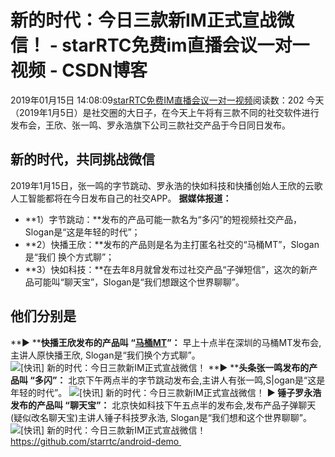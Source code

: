 # 新的时代：今日三款新IM正式宣战微信！ - starRTC免费im直播会议一对一视频 - CSDN博客
2019年01月15日 14:08:09[starRTC免费IM直播会议一对一视频](https://me.csdn.net/elesos)阅读数：202
今天（2019年1月5日）是社交圈的大日子，在今天上午将有三款不同的社交软件进行发布会，王欣、张一鸣、罗永浩旗下公司三款社交产品于今日同日发布。
## 新的时代，共同挑战微信
2019年1月15日，张一鸣的字节跳动、罗永浩的快如科技和快播创始人王欣的云歌人工智能都将在今日发布自己的社交APP。
**据媒体报道：**
- **1）字节跳动：**发布的产品可能一款名为“多闪”的短视频社交产品，Slogan是“这是年轻的时代”；
- **2）快播王欣：**发布的产品则是名为主打匿名社交的“马桶MT”，Slogan是“我们 换个方式聊”；
- **3）快如科技：**在去年8月就曾发布过社交产品“子弹短信”，这次的新产品可能叫“聊天宝”，Slogan是“我们想跟这个世界聊聊”。
## 他们分别是
**▶ ****快播王欣发布的产品叫 “[马桶MT](http://www.52im.net/article-359-1.html)”：**
早上十点半在深圳的马桶MT发布会,主讲人原快播王欣, Slogan是“我们换个方式聊”。
![[快讯] 新的时代：今日三款新IM正式宣战微信！](http://www.52im.net/data/attachment/portal/201901/15/120410y00y1j28qz2q0ncx.jpg)
**▶ ****头条张一鸣发布的产品叫 “多闪”：**
北京下午两点半的字节跳动发布会,主讲人有张一鸣,S|ogan是“这是年轻的时代”。
![[快讯] 新的时代：今日三款新IM正式宣战微信！](http://www.52im.net/data/attachment/portal/201901/15/120411vt2tb2n2z4232433.jpg)
**▶ 锤子罗永浩发布的产品叫 “聊天宝”：**
北京快如科技下午五点半的发布会,发布产品子弹聊天(疑似改名聊天宝)主讲人锤子科技罗永浩, Slogan是“我们想和这个世界聊聊”。
![[快讯] 新的时代：今日三款新IM正式宣战微信！](http://www.52im.net/data/attachment/portal/201901/15/120411rt5txxr104a5rn45.jpg)
  https://github.com/starrtc/android-demo 
